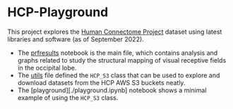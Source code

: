 # HCP-Playground

This project explores the [Human Connectome Project](http://www.humanconnectomeproject.org/data/) dataset using latest libraries and software (as of September 2022).

- The [prfresults](./prfresults.ipynb) notebook is the main file, which contains analysis and graphs related to study the structural mapping of visual receptive fields in the occipital lobe.
- The [utils](./utils.py) file defined the `HCP_S3` class that can be used to explore and download datasets from the HCP AWS S3 buckets neatly.
- The [playground][./playground.ipynb] notebook shows a minimal example of using the `HCP_S3` class.
